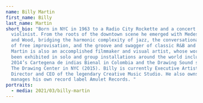 ```yaml
---
name: Billy Martin
first_name: Billy
last_name: Martin
short_bio: "Born in NYC in 1963 to a Radio City Rockette and a concert
  violinist. From the roots of the downtown scene he emerged with Medeski Martin
  and Wood, bridging the harmonic complexity of jazz, the conversational fluency
  of free improvisation, and the groove and swagger of classic R&B and funk.
  Martin is also an accomplished filmmaker and visual artist, whose work has
  been exhibited in solo and group installations around the world including
  2014’s Cartegena de indias Bienal in Colombia and the Drawing Sound series at
  The Drawing Center in NYC (2015). Billy is currently Executive Artistic
  Director and CEO of the legendary Creative Music Studio. He also owns and
  manages his own record label Amulet Records. "
portraits:
  - media: 2021/03/billy-martin
---
```

